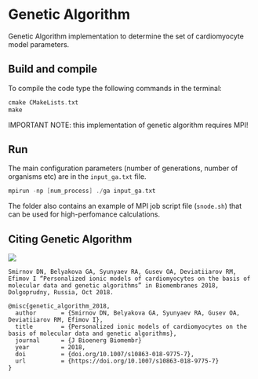 # Genetic Algorithm
Genetic Algorithm implementation to determine the set of cardiomyocyte model parameters.

## Build and compile

To compile the code type the following commands in the terminal:
```C
cmake CMakeLists.txt
make
```
IMPORTANT NOTE: this implementation of genetic algorithm requires MPI!

## Run
The main configuration parameters (number of generations, number of organisms etc) are in the `input_ga.txt` file.
```C
mpirun -np [num_process] ./ga input_ga.txt  
```  
The folder also contains an example of MPI job script file (`snode.sh`) that can be used for high-perfomance calculations.

## Citing Genetic Algorithm
<a href="https://link.springer.com/article/10.1007/s10863-018-9775-7#citeas" alt=""><img src="https://img.shields.io/badge/DOI%3A-doi.org%2F10.1007%2Fs10863--018--9775--7-brightgreen.svg"></a>

    Smirnov DN, Belyakova GA, Syunyaev RA, Gusev OA, Deviatiiarov RM, Efimov I “Personalized ionic models of cardiomyocytes on the basis of molecular data and genetic algorithms” in Biomembranes 2018, Dolgoprudny, Russia, Oct 2018.

```
@misc{genetic_algorithm_2018,
  author       = {Smirnov DN, Belyakova GA, Syunyaev RA, Gusev OA, Deviatiiarov RM, Efimov I},
  title        = {Personalized ionic models of cardiomyocytes on the basis of molecular data and genetic algorithms},
  journal      = {J Bioenerg Biomembr}
  year         = 2018,
  doi          = {doi.org/10.1007/s10863-018-9775-7},
  url          = {https://doi.org/10.1007/s10863-018-9775-7}
}
```
